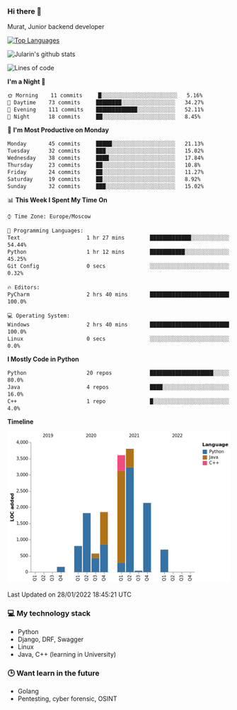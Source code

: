 ### Hi there 👋

Murat, Junior backend developer

[![Top Languages](https://github-readme-stats.vercel.app/api/top-langs/?username=Jularin&layout=compact)]()

![Jularin's github stats](https://github-readme-stats.vercel.app/api?username=Jularin&show_icons=true&include_all_commits=true&count_private=true)

<!--START_SECTION:waka-->
![Lines of code](https://img.shields.io/badge/From%20Hello%20World%20I%27ve%20Written-15%20Thousand%20lines%20of%20code-blue)

**I'm a Night 🦉** 

```text
🌞 Morning    11 commits     █░░░░░░░░░░░░░░░░░░░░░░░░   5.16% 
🌆 Daytime    73 commits     ████████░░░░░░░░░░░░░░░░░   34.27% 
🌃 Evening    111 commits    █████████████░░░░░░░░░░░░   52.11% 
🌙 Night      18 commits     ██░░░░░░░░░░░░░░░░░░░░░░░   8.45%

```
📅 **I'm Most Productive on Monday** 

```text
Monday       45 commits     █████░░░░░░░░░░░░░░░░░░░░   21.13% 
Tuesday      32 commits     ███░░░░░░░░░░░░░░░░░░░░░░   15.02% 
Wednesday    38 commits     ████░░░░░░░░░░░░░░░░░░░░░   17.84% 
Thursday     23 commits     ██░░░░░░░░░░░░░░░░░░░░░░░   10.8% 
Friday       24 commits     ██░░░░░░░░░░░░░░░░░░░░░░░   11.27% 
Saturday     19 commits     ██░░░░░░░░░░░░░░░░░░░░░░░   8.92% 
Sunday       32 commits     ███░░░░░░░░░░░░░░░░░░░░░░   15.02%

```


📊 **This Week I Spent My Time On** 

```text
⌚︎ Time Zone: Europe/Moscow

💬 Programming Languages: 
Text                     1 hr 27 mins        █████████████░░░░░░░░░░░░   54.44% 
Python                   1 hr 12 mins        ███████████░░░░░░░░░░░░░░   45.25% 
Git Config               0 secs              ░░░░░░░░░░░░░░░░░░░░░░░░░   0.32%

🔥 Editors: 
PyCharm                  2 hrs 40 mins       █████████████████████████   100.0%

💻 Operating System: 
Windows                  2 hrs 40 mins       █████████████████████████   100.0% 
Linux                    0 secs              ░░░░░░░░░░░░░░░░░░░░░░░░░   0.0%

```

**I Mostly Code in Python** 

```text
Python                   20 repos            ████████████████████░░░░░   80.0% 
Java                     4 repos             ████░░░░░░░░░░░░░░░░░░░░░   16.0% 
C++                      1 repo              █░░░░░░░░░░░░░░░░░░░░░░░░   4.0%

```


**Timeline**

![Chart not found](https://raw.githubusercontent.com/Jularin/Jularin/main/charts/bar_graph.png) 


 Last Updated on 28/01/2022 18:45:21 UTC
<!--END_SECTION:waka-->

### 💻 My technology stack
 - Python
 - Django, DRF, Swagger
 - Linux 
 - Java, C++ (learning in University)

### 🕒 Want learn in the future
 - Golang
 - Pentesting, cyber forensic, OSINT
